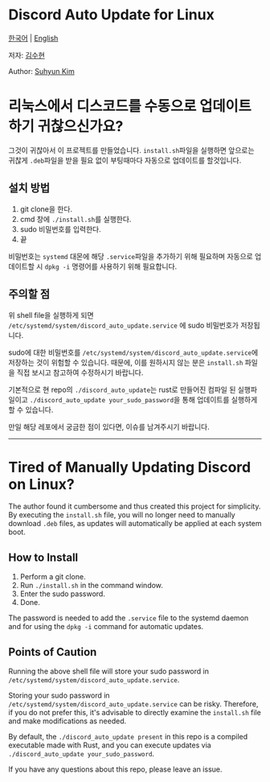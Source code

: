 # Discord Auto Update for Linux
[한국어](#리눅스에서-디스코드를-다시-업데이트하기-귀찮으신가요) | [English](#tired-of-manually-updating-discord-on-linux)

저자: [김수현](https://github.com/ppsrac)

Author: [Suhyun Kim](https://github.com/ppsrac)

# 리눅스에서 디스코드를 수동으로 업데이트하기 귀찮으신가요?

그것이 귀찮아서 이 프로젝트를 만들었습니다. `install.sh`파일을 실행하면 앞으로는 귀찮게 `.deb`파일을 받을 필요 없이 부팅때마다 자동으로 업데이트를 할것입니다. 

## 설치 방법

1. git clone을 한다. 
2. cmd 창에 `./install.sh`를 실행한다. 
3. sudo 비밀번호를 입력한다. 
4. 끝

비밀번호는 `systemd` 대몬에 해당 `.service`파일을 추가하기 위해 필요하며
자동으로 업데이트할 시 `dpkg -i` 명령어를 사용하기 위해 필요합니다. 

## 주의할 점

위 shell file을 실행하게 되면 `/etc/systemd/system/discord_auto_update.service`
에 sudo 비밀번호가 저장됩니다.

sudo에 대한 비밀번호를 `/etc/systemd/system/discord_auto_update.service`에 저장하는
것이 위험할 수 있습니다. 때문에, 이를 원하시지 않는 분은 `install.sh` 파일을 직접 보시고
참고하여 수정하시기 바랍니다. 

기본적으로 현 repo의 `./discord_auto_update`는 rust로 만들어진 컴파일 된 실행파일이고
`./discord_auto_update your_sudo_password`을 통해 업데이트를 실행하게 할 수 있습니다. 

만일 해당 레포에서 궁금한 점이 있다면, 이슈를 남겨주시기 바랍니다.
_____

# Tired of Manually Updating Discord on Linux?
The author found it cumbersome and thus created this project for simplicity. By executing the `install.sh` file, you will no longer need to manually download `.deb` files, as updates will automatically be applied at each system boot.

## How to Install
1. Perform a git clone.
2. Run `./install.sh` in the command window.
3. Enter the sudo password.
4. Done.

The password is needed to add the `.service` file to the systemd daemon and
for using the `dpkg -i` command for automatic updates.

## Points of Caution

Running the above shell file will store your sudo password in `/etc/systemd/system/discord_auto_update.service`.

Storing your sudo password in `/etc/systemd/system/discord_auto_update.service` can be risky. 
Therefore, if you do not prefer this, it's advisable to directly examine the `install.sh` file and make modifications as needed.

By default, the `./discord_auto_update present` in this repo is a compiled executable made with Rust, 
and you can execute updates via `./discord_auto_update your_sudo_password`.

If you have any questions about this repo, please leave an issue.
